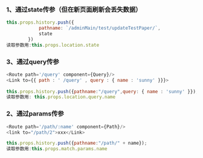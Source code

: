 ### 1、通过state传参（但在新页面刷新会丢失数据）

```javascript
this.props.history.push({
            pathname: `/adminMain/test/updateTestPaper/`,
    	    state
        })
读取参数用:this.props.location.state
```

### 3、通过query传参

```javascript
<Route path='/query' component={Query}/>
<Link to={{ path : ' /query' , query : { name : 'sunny' }}}>
    
this.props.history.push({pathname:"/query",query: { name : 'sunny' }});
读取参数用: this.props.location.query.name
```



### 2、通过params传参

```javascript
<Route path='/path/:name' component={Path}/>
<link to="/path/2">xxx</Link>

this.props.history.push({pathname:"/path/" + name});
读取参数用:this.props.match.params.name
```

### 